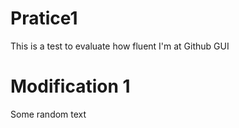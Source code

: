 # Pratice1
This is a test to evaluate how fluent I'm at Github GUI
# Modification 1
Some random text
